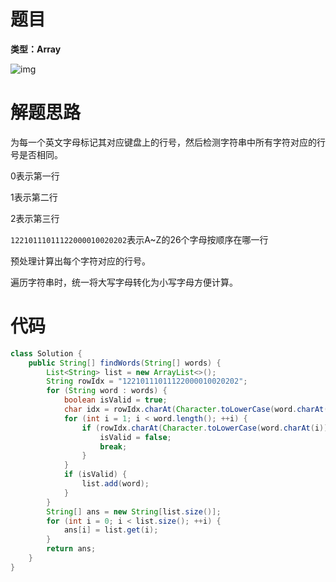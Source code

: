 # 题目

**类型：Array**

![img](https://cdn.nlark.com/yuque/0/2021/png/2941598/1635658072672-0ab5be28-0bd7-436a-98b1-f6d1b07daeaa.png)



# 解题思路

为每一个英文字母标记其对应键盘上的行号，然后检测字符串中所有字符对应的行号是否相同。

0表示第一行

1表示第二行

2表示第三行

`12210111011122000010020202`表示A~Z的26个字母按顺序在哪一行

预处理计算出每个字符对应的行号。

遍历字符串时，统一将大写字母转化为小写字母方便计算。





# 代码

```java
class Solution {    
    public String[] findWords(String[] words) {
        List<String> list = new ArrayList<>();
        String rowIdx = "12210111011122000010020202";
        for (String word : words) {
            boolean isValid = true;
            char idx = rowIdx.charAt(Character.toLowerCase(word.charAt(0)) - 'a');
            for (int i = 1; i < word.length(); ++i) {
                if (rowIdx.charAt(Character.toLowerCase(word.charAt(i)) - 'a') != idx) {
                    isValid = false;
                    break;
                }
            }
            if (isValid) {
                list.add(word);
            }
        }
        String[] ans = new String[list.size()];
        for (int i = 0; i < list.size(); ++i) {
            ans[i] = list.get(i);
        }
        return ans;
    }
}
```

